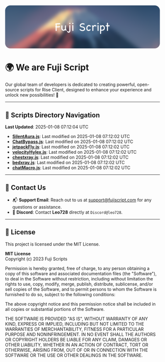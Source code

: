 ![Banner](.github/b.webp)

# 🌍 **We are Fuji Script**

Our global team of developers is dedicated to creating powerful, open-source scripts for Rise Client, designed to enhance your experience and unlock new possibilities! 🌟

---
<!-- SCRIPTS_NAVIGATION_START -->
## 📂 **Scripts Directory Navigation**

**Last Updated**: 2025-01-08 07:12:04 UTC

- **[SilentAura.js](scripts/SilentAura.js)**: Last modified on 2025-01-08 07:12:02 UTC
- **[ChatBypass.js](scripts/ChatBypass.js)**: Last modified on 2025-01-08 07:12:02 UTC
- **[jetpackFly.js](scripts/jetpackFly.js)**: Last modified on 2025-01-08 07:12:02 UTC
- **[velocityHylex.js](scripts/velocityHylex.js)**: Last modified on 2025-01-08 07:12:02 UTC
- **[chestxray.js](scripts/chestxray.js)**: Last modified on 2025-01-08 07:12:02 UTC
- **[bedxray.js](scripts/bedxray.js)**: Last modified on 2025-01-08 07:12:02 UTC
- **[chatMacro.js](scripts/chatMacro.js)**: Last modified on 2025-01-08 07:12:02 UTC

<!-- SCRIPTS_NAVIGATION_END -->

---

## 💬 **Contact Us**  
- 📬 **Support Email**: Reach out to us at [support@fujiscript.com](mailto:support@fujiscript.com) for any questions or assistance.  
- 💬 **Discord**: Contact **Leo728** directly at `Discord@leo728`.

---

## 📜 **License**

This project is licensed under the MIT License.  

**MIT License**  
Copyright (c) 2023 Fuji Scripts  

Permission is hereby granted, free of charge, to any person obtaining a copy of this software and associated documentation files (the "Software"), to deal in the Software without restriction, including without limitation the rights to use, copy, modify, merge, publish, distribute, sublicense, and/or sell copies of the Software, and to permit persons to whom the Software is furnished to do so, subject to the following conditions:  

The above copyright notice and this permission notice shall be included in all copies or substantial portions of the Software.  

THE SOFTWARE IS PROVIDED "AS IS", WITHOUT WARRANTY OF ANY KIND, EXPRESS OR IMPLIED, INCLUDING BUT NOT LIMITED TO THE WARRANTIES OF MERCHANTABILITY, FITNESS FOR A PARTICULAR PURPOSE AND NONINFRINGEMENT. IN NO EVENT SHALL THE AUTHORS OR COPYRIGHT HOLDERS BE LIABLE FOR ANY CLAIM, DAMAGES OR OTHER LIABILITY, WHETHER IN AN ACTION OF CONTRACT, TORT OR OTHERWISE, ARISING FROM, OUT OF OR IN CONNECTION WITH THE SOFTWARE OR THE USE OR OTHER DEALINGS IN THE SOFTWARE.  
